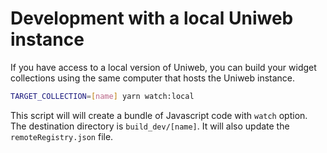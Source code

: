 # Development with a local Uniweb instance

If you have access to a local version of Uniweb, you can build your widget collections using the same computer that hosts the Uniweb instance.

```bash
TARGET_COLLECTION=[name] yarn watch:local
```

This script will will create a bundle of Javascript code with `watch` option. The destination directory is `build_dev/[name]`. It will also update the `remoteRegistry.json` file.
